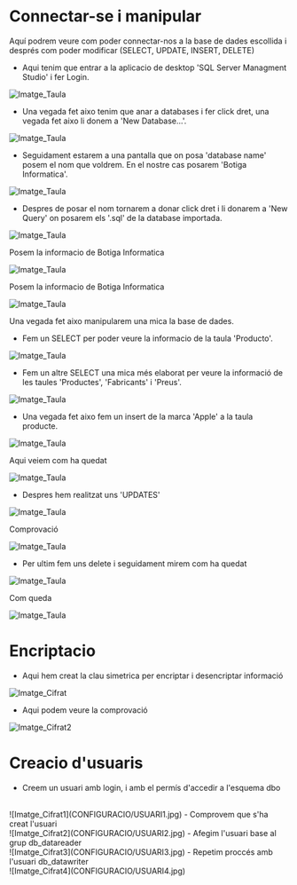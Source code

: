 # Connectar-se i manipular
Aquí podrem veure com poder connectar-nos a la base de dades escollida i després com poder modificar (SELECT, UPDATE, INSERT, DELETE)

- Aqui tenim que entrar a la aplicacio de desktop 'SQL Server Managment Studio' i fer Login.

![Imatge_Taula](CONFIGURACIO/hola21.jpg)

- Una vegada fet aixo tenim que anar a databases i fer click dret, una vegada fet aixo li donem a 'New Database...'.

![Imatge_Taula](CONFIGURACIO/1.jpg)

- Seguidament estarem a una pantalla que on posa 'database name' posem el nom que voldrem. En el nostre cas posarem 'Botiga Informatica'.

![Imatge_Taula](CONFIGURACIO/2.jpg)

- Despres de posar el nom tornarem a donar click dret i li donarem a 'New Query' on posarem els '.sql' de la database importada.

![Imatge_Taula](CONFIGURACIO/3.jpg)

Posem la informacio de Botiga Informatica

![Imatge_Taula](CONFIGURACIO/4.jpg)

Posem la informacio de Botiga Informatica

![Imatge_Taula](CONFIGURACIO/5.jpg)


Una vegada fet aixo manipularem una mica la base de dades.
- Fem un SELECT per poder veure la informacio de la taula 'Producto'. 

![Imatge_Taula](CONFIGURACIO/6.jpg)

- Fem un altre SELECT una mica més elaborat per veure la informació de les taules 'Productes', 'Fabricants' i 'Preus'.

![Imatge_Taula](CONFIGURACIO/7.jpg)

- Una vegada fet aixo fem un insert de la marca 'Apple' a la taula producte.

![Imatge_Taula](CONFIGURACIO/8.jpg)

Aqui veiem com ha quedat

![Imatge_Taula](CONFIGURACIO/9.jpg)

- Despres hem realitzat uns 'UPDATES' 

![Imatge_Taula](CONFIGURACIO/10.jpg)

Comprovació

![Imatge_Taula](CONFIGURACIO/11.jpg)

- Per ultim fem uns delete i seguidament mirem com ha quedat 

![Imatge_Taula](CONFIGURACIO/12.jpg)

Com queda

![Imatge_Taula](CONFIGURACIO/13.jpg)

# Encriptacio
- Aqui hem creat la clau simetrica per encriptar i desencriptar informació

![Imatge_Cifrat](CONFIGURACIO/CIFRADO1.jpg)

- Aqui podem veure la comprovació

![Imatge_Cifrat2](CONFIGURACIO/CIFRADO2.jpg)

# Creacio d'usuaris
- Creem un usuari amb login, i amb el permís d'accedir a l'esquema dbo <br>
<br>
![Imatge_Cifrat1](CONFIGURACIO/USUARI1.jpg)
- Comprovem que s'ha creat l'usuari
<br>
![Imatge_Cifrat2](CONFIGURACIO/USUARI2.jpg)
- Afegim l'usuari base al grup db_datareader
<br>
![Imatge_Cifrat3](CONFIGURACIO/USUARI3.jpg)
- Repetim proccés amb l'usuari db_datawriter 
<br>
![Imatge_Cifrat4](CONFIGURACIO/USUARI4.jpg)


